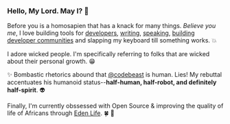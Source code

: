 ### Hello, My Lord. May I? 👋 

Before you is a homosapien that has a knack for many things. _Believe you me_, I love building tools for [developers](https://dev.to/unicodeveloper), [writing](https://medium.com/@unicodeveloper), [speaking](https://speakerdeck.com/unicodeveloper), [building developer communities](https://www.benjamindada.com/forloop-africa/) and slapping my keyboard till something works. :collision:

I adore wicked people. I'm specifically referring to folks that are wicked about their personal growth. :grin:

:sparkles: Bombastic rhetorics abound that [@codebeast](https://twitter.com/codebeast) is human. Lies! My rebuttal accentuates his humanoid status--**half-human, half-robot, and definitely half-spirit**. :alien:

Finally, I'm currently obssessed with Open Source & improving the quality of life of Africans through [Eden Life](https://ouredenlife.com). :four_leaf_clover: :seedling:
